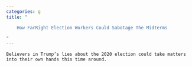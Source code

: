 ```yaml
---
categories: g
title: "

    How FarRight Election Workers Could Sabotage The Midterms

"
---
```



    Believers in Trump’s lies about the 2020 election could take matters into their own hands this time around.

